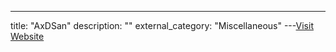 ---
title: "AxDSan"
description: ""
external_category: "Miscellaneous"
---[Visit Website](https://github.com/AxDSan)

